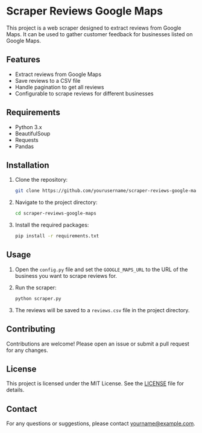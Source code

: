 # Scraper Reviews Google Maps

This project is a web scraper designed to extract reviews from Google Maps. It can be used to gather customer feedback for businesses listed on Google Maps.

## Features

- Extract reviews from Google Maps
- Save reviews to a CSV file
- Handle pagination to get all reviews
- Configurable to scrape reviews for different businesses

## Requirements

- Python 3.x
- BeautifulSoup
- Requests
- Pandas

## Installation

1. Clone the repository:

    ```bash
    git clone https://github.com/yourusername/scraper-reviews-google-maps.git
    ```

2. Navigate to the project directory:

    ```bash
    cd scraper-reviews-google-maps
    ```

3. Install the required packages:

    ```bash
    pip install -r requirements.txt
    ```

## Usage

1. Open the `config.py` file and set the `GOOGLE_MAPS_URL` to the URL of the business you want to scrape reviews for.
2. Run the scraper:

    ```bash
    python scraper.py
    ```

3. The reviews will be saved to a `reviews.csv` file in the project directory.

## Contributing

Contributions are welcome! Please open an issue or submit a pull request for any changes.

## License

This project is licensed under the MIT License. See the [LICENSE](LICENSE) file for details.

## Contact

For any questions or suggestions, please contact [yourname@example.com](mailto:yourname@example.com).
